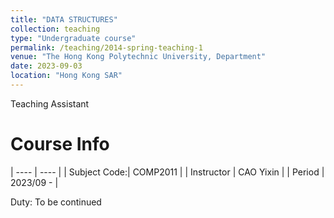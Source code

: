 ```yaml
---
title: "DATA STRUCTURES"
collection: teaching
type: "Undergraduate course"
permalink: /teaching/2014-spring-teaching-1
venue: "The Hong Kong Polytechnic University, Department"
date: 2023-09-03
location: "Hong Kong SAR"
---
```


Teaching Assistant

Course Info
======
|  ----  | ----  |
| Subject Code:| COMP2011       |
| Instructor   | CAO Yixin      |
| Period       | 2023/09 -      |

Duty:
To be continued

